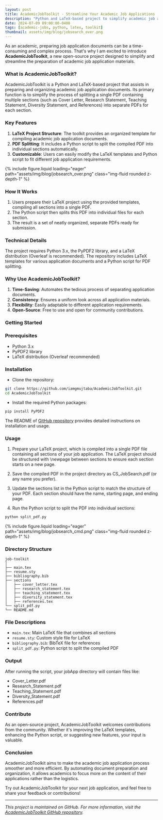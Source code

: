 ```yaml
---
layout: post
title: AcademicJobToolkit - Streamline Your Academic Job Applications
description: "Python and LaTeX-based project to simplify academic job application document preparation."
date: 2024-07-09 09:00:00-0400
tags: [academic-jobs, python, latex, toolkit]
thumbnail: assets/img/blog/jobsearch_over.png
---
```


As an academic, preparing job application documents can be a time-consuming and complex process. That's why I am excited to introduce **AcademicJobToolkit**, a new open-source project designed to simplify and streamline the preparation of academic job application materials.

### What is AcademicJobToolkit?

AcademicJobToolkit is a Python and LaTeX-based project that assists in preparing and organizing academic job application documents. Its primary function is to simplify the process of splitting a single PDF containing multiple sections (such as Cover Letter, Research Statement, Teaching Statement, Diversity Statement, and References) into separate PDFs for each section.

### Key Features

1. **LaTeX Project Structure**: The toolkit provides an organized template for compiling academic job application documents.
2. **PDF Splitting**: It includes a Python script to split the compiled PDF into individual sections automatically.
3. **Customizable**: Users can easily modify the LaTeX templates and Python script to fit different job application requirements.

{% include figure.liquid loading="eager" path="assets/img/blog/jobsearch_over.png" class="img-fluid rounded z-depth-1" %}


### How It Works

1. Users prepare their LaTeX project using the provided templates, compiling all sections into a single PDF.
2. The Python script then splits this PDF into individual files for each section.
3. The result is a set of neatly organized, separate PDFs ready for submission.

### Technical Details

The project requires Python 3.x, the PyPDF2 library, and a LaTeX distribution (Overleaf is recommended). The repository includes LaTeX templates for various application documents and a Python script for PDF splitting.

### Why Use AcademicJobToolkit?

1. **Time-Saving**: Automates the tedious process of separating application documents.
2. **Consistency**: Ensures a uniform look across all application materials.
3. **Flexibility**: Easily adaptable to different application requirements.
4. **Open-Source**: Free to use and open for community contributions.

### Getting Started

### Prerequisites
- Python 3.x
- PyPDF2 library
- LaTeX distribution (Overleaf recommended)

### Installation
- Clone the repository:

``` bash
git clone https://github.com/iamgmujtaba/AcademicJobToolkit.git
cd AcademicJobToolkit
```
- Install the required Python packages:

```bash
pip install PyPDF2
```

The README of [GitHub repository](https://github.com/iamgmujtaba/AcademicJobToolkit) provides detailed instructions on installation and usage.


### Usage
1. Prepare your LaTeX project, which is compiled into a single PDF file containing all sections of your job application. The LaTeX project should be structured with \newpage between sections to ensure each section starts on a new page.

2. Save the compiled PDF in the project directory as CS_JobSearch.pdf (or any name you prefer).

3. Update the sections list in the Python script to match the structure of your PDF. Each section should have the name, starting page, and ending page.

4. Run the Python script to split the PDF into individual sections:

```bash
python split_pdf.py
```

{% include figure.liquid loading="eager" path="assets/img/blog/jobsearch_cmd.png" class="img-fluid rounded z-depth-1" %}


### Directory Structure

```
job-toolkit
│
├── main.tex
├── resume.sty
├── bibliography.bib
├── sections
│   ├── cover_letter.tex
│   ├── research_statement.tex
│   ├── teaching_statement.tex
│   ├── diversity_statement.tex
│   ├── references.tex
└── split_pdf.py
└── README.md
```

### File Descriptions
- `main.tex`: Main LaTeX file that combines all sections
- `resume.sty`: Custom style file for LaTeX
- `bibliography.bib`: BibTeX file for references
- `split_pdf.py`: Python script to split the compiled PDF


### Output
After running the script, your jobApp directory will contain files like:
- Cover_Letter.pdf
- Research_Statement.pdf
- Teaching_Statement.pdf
- Diversity_Statement.pdf
- References.pdf

### Contribute

As an open-source project, AcademicJobToolkit welcomes contributions from the community. Whether it's improving the LaTeX templates, enhancing the Python script, or suggesting new features, your input is valuable.

### Conclusion

AcademicJobToolkit aims to make the academic job application process smoother and more efficient. By automating document preparation and organization, it allows academics to focus more on the content of their applications rather than the logistics.

Try out AcademicJobToolkit for your next job application, and feel free to share your feedback or contributions!

---

_This project is maintained on GitHub. For more information, visit the [AcademicJobToolkit GitHub repository](https://github.com/iamgmujtaba/AcademicJobToolkit)._